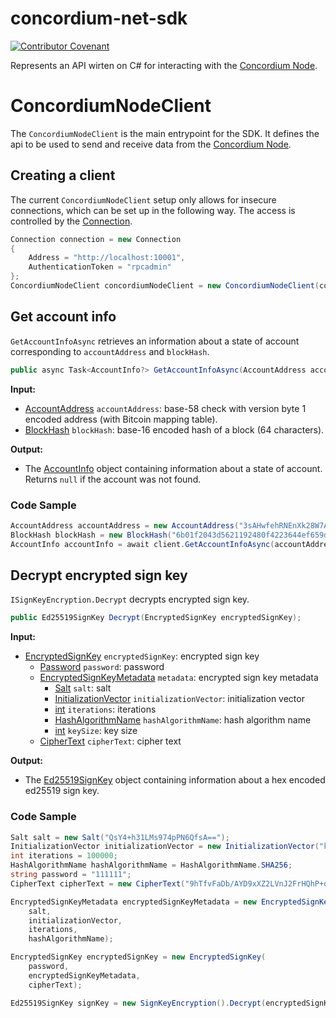# concordium-net-sdk

[![Contributor Covenant](https://img.shields.io/badge/Contributor%20Covenant-2.0-4baaaa.svg)](https://github.com/Concordium/.github/blob/main/.github/CODE_OF_CONDUCT.md)

Represents an API wirten on C# for interacting with the [Concordium Node](https://github.com/Concordium/concordium-node).

# ConcordiumNodeClient

The `ConcordiumNodeClient` is the main entrypoint for the SDK. It defines the api to be used to send and receive data from
the [Concordium Node](https://github.com/Concordium/concordium-node).

## Creating a client
The current `ConcordiumNodeClient` setup only allows for insecure connections, which can be set up in the following way.
The access is controlled by the [Connection](https://github.com/Concordium/concordium-node).
```csharp
Connection connection = new Connection
{
    Address = "http://localhost:10001",
    AuthenticationToken = "rpcadmin"
};
ConcordiumNodeClient concordiumNodeClient = new ConcordiumNodeClient(connection);
```

## Get account info
`GetAccountInfoAsync` retrieves an information about a state of account corresponding to `accountAddress` and `blockHash`. 

```csharp
public async Task<AccountInfo?> GetAccountInfoAsync(AccountAddress accountAddress, BlockHash blockHash);
```

**Input:**

- [AccountAddress]() `accountAddress`: base-58 check with version byte 1 encoded address (with Bitcoin mapping table).
- [BlockHash]() `blockHash`: base-16 encoded hash of a block (64 characters).


**Output:**

- The [AccountInfo](https://www.nuget.org/packages/StyleCop.Analyzers/) object containing information about a state of account. Returns `null` if the account was not found.

### Code Sample
```csharp
AccountAddress accountAddress = new AccountAddress("3sAHwfehRNEnXk28W7A3XB3GzyBiuQkXLNRmDwDGPUe8JsoAcU");
BlockHash blockHash = new BlockHash("6b01f2043d5621192480f4223644ef659dd5cda1e54a78fc64ad642587c73def");
AccountInfo accountInfo = await client.GetAccountInfoAsync(accountAddress, blockHash);
```


## Decrypt encrypted sign key
`ISignKeyEncryption.Decrypt` decrypts encrypted sign key. 

```csharp
public Ed25519SignKey Decrypt(EncryptedSignKey encryptedSignKey);
```

**Input:**

- [EncryptedSignKey]() `encryptedSignKey`: encrypted sign key
    - [Password]() `password`: password
    - [EncryptedSignKeyMetadata]() `metadata`: encrypted sign key metadata
        - [Salt]() `salt`: salt
        - [InitializationVector]() `initializationVector`: initialization vector
        - [int]() `iterations`: iterations
        - [HashAlgorithmName]() `hashAlgorithmName`: hash algorithm name
        - [int]() `keySize`: key size
    - [CipherText]() `cipherText`: cipher text


**Output:**

- The [Ed25519SignKey]() object containing information about a hex encoded ed25519 sign key.

### Code Sample
```csharp
Salt salt = new Salt("QsY4+h31LMs974pPN6QfsA==");
InitializationVector initializationVector = new InitializationVector("kzyQ24xum3WibCKfvngMlg==");
int iterations = 100000;
HashAlgorithmName hashAlgorithmName = HashAlgorithmName.SHA256;
string password = "111111";
CipherText cipherText = new CipherText("9hTfvFaDb/AYD9xXZ2LVnJ2FrHQhP+daUOP3l6m1tKdP6sPrpvucnA1xcuSgjiX3jfLWCJYEvUMv8oubObe410tJU/PfRZeQeB4xUDs04eE=");

EncryptedSignKeyMetadata encryptedSignKeyMetadata = new EncryptedSignKeyMetadata(
    salt,
    initializationVector,
    iterations,
    hashAlgorithmName);

EncryptedSignKey encryptedSignKey = new EncryptedSignKey(
    password,
    encryptedSignKeyMetadata,
    cipherText);

Ed25519SignKey signKey = new SignKeyEncryption().Decrypt(encryptedSignKey);
```
